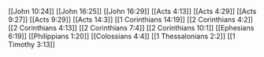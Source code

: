 [[John 10:24]]
[[John 16:25]]
[[John 16:29]]
[[Acts 4:13]]
[[Acts 4:29]]
[[Acts 9:27]]
[[Acts 9:29]]
[[Acts 14:3]]
[[1 Corinthians 14:19]]
[[2 Corinthians 4:2]]
[[2 Corinthians 4:13]]
[[2 Corinthians 7:4]]
[[2 Corinthians 10:1]]
[[Ephesians 6:19]]
[[Philippians 1:20]]
[[Colossians 4:4]]
[[1 Thessalonians 2:2]]
[[1 Timothy 3:13]]
